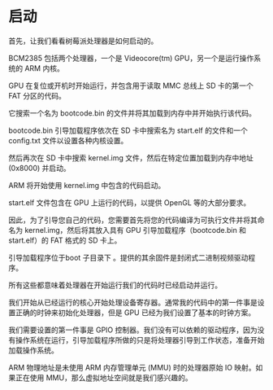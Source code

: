 # 启动
首先，让我们看看树莓派处理器是如何启动的。

BCM2385 包括两个处理器，一个是 Videocore(tm) GPU，另一个是运行操作系统的 ARM 内核。

GPU 在复位或开机时开始运行，并包含用于读取 MMC 总线上 SD 卡的第一个 FAT 分区的代码。

它搜索一个名为 bootcode.bin 的文件并将其加载到内存中并开始执行该代码。

bootcode.bin 引导加载程序依次在 SD 卡中搜索名为 start.elf 的文件和一个 config.txt 文件以设置各种内核设置。

然后再次在 SD 卡中搜索 kernel.img 文件，然后在特定位置加载到内存中地址 (0x8000) 并启动。

ARM 将开始使用 kernel.img 中包含的代码启动。

start.elf 文件包含在 GPU 上运行的代码，以提供 OpenGL 等的大部分要求。

因此，为了引导您自己的代码，您需要首先将您的代码编译为可执行文件并将其命名为 kernel.img，然后将其放入具有 GPU 引导加载程序（bootcode.bin 和 start.elf）的 FAT 格式的 SD 卡上。

引导加载程序位于boot 子目录下 。提供的其余固件是封闭式二进制视频驱动程序。

所有这些都意味着处理器在开始运行我们的代码时已经启动并运行。

我们开始从已经运行的核心开始处理设备寄存器。通常我的代码中的第一件事是设置正确的时钟来初始化处理器，但是 GPU 已经为我们设置了基本的时钟方案。

我们需要设置的第一件事是 GPIO 控制器。我们没有可以依赖的驱动程序，因为没有操作系统在运行，引导加载程序所做的只是将处理器引导到工作状态，准备开始加载操作系统。

ARM 物理地址是未使用 ARM 内存管理单元 (MMU) 时的处理器原始 IO 映射。如果正在使用 MMU，那么虚拟地址空间就是我们感兴趣的。

